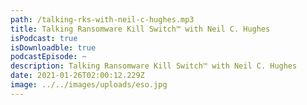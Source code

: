 ```yaml
---
path: /talking-rks-with-neil-c-hughes.mp3
title: Talking Ransomware Kill Switch™️ with Neil C. Hughes
isPodcast: true
isDownloadble: true
podcastEpisode: ~
description: Talking Ransomware Kill Switch™️ with Neil C. Hughes
date: 2021-01-26T02:00:12.229Z
image: ../../images/uploads/eso.jpg
---
```

